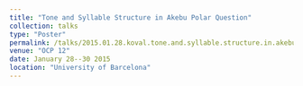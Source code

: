 ```yaml
---
title: "Tone and Syllable Structure in Akebu Polar Question"
collection: talks
type: "Poster"
permalink: /talks/2015.01.28.koval.tone.and.syllable.structure.in.akebu.polar.question
venue: "OCP 12"
date: January 28--30 2015
location: "University of Barcelona"
---
```

